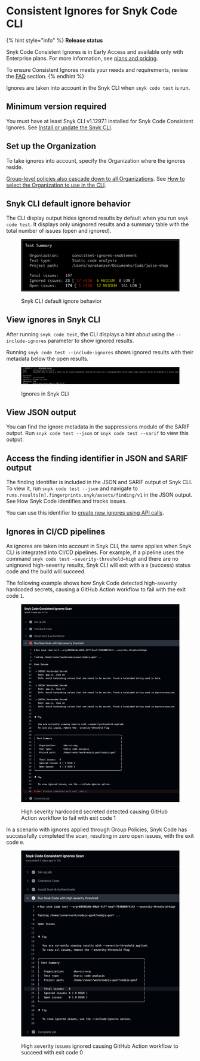 # Consistent Ignores for Snyk Code CLI

{% hint style="info" %}
**Release status**

Snyk Code Consistent Ignores is in Early Access and available only with Enterprise plans. For more information, see [plans and pricing](https://snyk.io/plans/).

To ensure Consistent Ignores meets your needs and requirements, review the [FAQ](consistent-ignores-for-snyk-code-faqs.md) section.
{% endhint %}

Ignores are taken into account in the Snyk CLI when `snyk code test` is run.

## **Minimum version required**

You must have at least Snyk CLI v1.1297.1 installed for Snyk Code Consistent Ignores. See [Install or update the Snyk CLI](../../../../snyk-cli/install-or-update-the-snyk-cli/).

## **Set up the Organization**

To take ignores into account, specify the Organization where the ignores reside.&#x20;

[Group-level policies also cascade down to all Organizations](./#manage-ignores-at-the-group-level-through-security-policies). See [How to select the Organization to use in the CLI](../../../../snyk-cli/scan-and-maintain-projects-using-the-cli/how-to-select-the-organization-to-use-in-the-cli.md).

## Snyk CLI default ignore behavior

The CLI display output hides ignored results by default when you run `snyk code test`. It displays only unignored results and a summary table with the total number of issues (open and ignored).

<figure><img src="../../../../.gitbook/assets/snyk-cli-default-behaviour.png" alt=""><figcaption><p>Snyk CLI default ignore behavior</p></figcaption></figure>

## View ignores in Snyk CLI

After running `snyk code test`, the CLI displays a hint about using the `--include-ignores` parameter to show ignored results.

Running `snyk code test --include-ignores` shows ignored results with their metadata below the open results.

<figure><img src="../../../../.gitbook/assets/display-ignores-snyk-cli.png" alt=""><figcaption><p>Ignores in Snyk CLI</p></figcaption></figure>

## View JSON output

You can find the ignore metadata in the suppressions module of the SARIF output. Run `snyk code test --json` or `snyk code test --sarif` to view this output.

## Access the finding identifier in JSON and SARIF output

The finding identifier is included in the JSON and SARIF output of Snyk CLI. To view it, run `snyk code test --json` and navigate to `runs.results[n].fingerprints.snyk/assets/finding/v1` in the JSON output. See How Snyk Code identifies and tracks issues.

You can use this identifier to [create new ignores using API calls](api.md).&#x20;

## Ignores in CI/CD pipelines

As ignores are taken into account in Snyk CLI, the same applies when Snyk CLI is integrated into CI/CD pipelines. For example, if a pipeline uses the command `snyk code test –severity-threshold=high` and there are no unignored high-severity results, Snyk CLI will exit with a `0` (success) status code and the build will succeed.

The following example shows how Snyk Code detected high-severity hardcoded secrets, causing a GitHub Action workflow to fail with the exit code `1`.

<figure><img src="../../../../.gitbook/assets/snyk-code-github-actions-exit-code-1.png" alt=""><figcaption><p>High severity hardcoded secreted detected causing GitHub Action workflow to fail with exit code 1</p></figcaption></figure>

In a scenario with ignores applied through Group Policies, Snyk Code has successfully completed the scan, resulting in zero open issues, with the exit code `0`.

<figure><img src="../../../../.gitbook/assets/snyk-code-github-action-exit-code-0.png" alt=""><figcaption><p>High severity issues ignored causing GitHub Action workflow to succeed with exit code 0</p></figcaption></figure>

